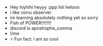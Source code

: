 - Hey hiyhihi heyyy :ppp hiii helooo
- i like corru observer
- im learning absolutely nothing yet so sorry
- Fish of POWER!!!!!!!!
- discord is apostrophe_comma
- I/me
- ⚡ Fun fact: i am so cool

<!---
Randot-Being/Randot-Being is a ✨ special ✨ repository because its MINE
HAHAHAHAHAHAHAHA
--->
